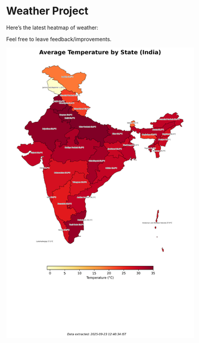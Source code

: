 # Weather Project

Here’s the latest heatmap of weather:

Feel free to leave feedback/improvements.

![India Heatmap](docs/assets/india_heatmap.png?v=D247EC)
